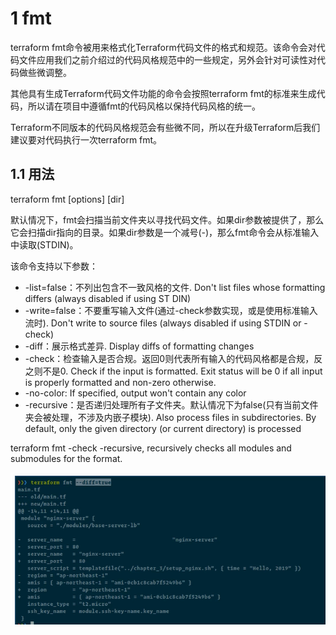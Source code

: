 
# 1 fmt

terraform fmt命令被用来格式化Terraform代码文件的格式和规范。该命令会对代码文件应用我们之前介绍过的代码风格规范中的一些规定，另外会针对可读性对代码做些微调整。

其他具有生成Terraform代码文件功能的命令会按照terraform fmt的标准来生成代码，所以请在项目中遵循fmt的代码风格以保持代码风格的统一。

Terraform不同版本的代码风格规范会有些微不同，所以在升级Terraform后我们建议要对代码执行一次terraform fmt。

## 1.1 用法

terraform fmt [options] [dir]

默认情况下，fmt会扫描当前文件夹以寻找代码文件。如果dir参数被提供了，那么它会扫描dir指向的目录。如果dir参数是一个减号(-)，那么fmt命令会从标准输入中读取(STDIN)。

该命令支持以下参数：
- -list=false：不列出包含不一致风格的文件. Don't list files whose formatting differs (always disabled if using ST DIN)
- -write=false：不要重写输入文件(通过-check参数实现，或是使用标准输入流时). Don't write to source files (always disabled if using STDIN or -check)
- -diff：展示格式差异. Display diffs of formatting changes
- -check：检查输入是否合规。返回0则代表所有输入的代码风格都是合规，反之则不是0.  Check if the input is formatted. Exit status will be 0 if all input is properly formatted and non-zero otherwise.
- -no-color: If specified, output won't contain any color
- -recursive：是否递归处理所有子文件夹。默认情况下为false(只有当前文件夹会被处理，不涉及内嵌子模块). Also process files in subdirectories. By default, only the given directory (or current directory) is processed

terraform fmt -check -recursive, recursively checks all modules and submodules for the format.

![](image/Pasted%20image%2020231118171652.png)